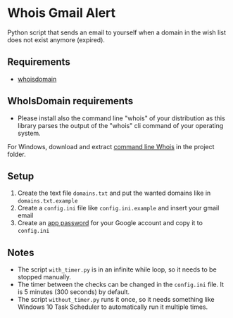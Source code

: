 # **Whois Gmail Alert**

Python script that sends an email to yourself when a domain in the wish list does not exist anymore (expired).

## Requirements
* [whoisdomain](https://pypi.org/project/whoisdomain/)

## WhoIsDomain requirements
* Please install also the command line "whois" of your distribution as this library parses the output of the "whois" cli command of your operating system.

For Windows, download and extract [command line Whois](https://learn.microsoft.com/en-us/sysinternals/downloads/whois) in the project folder.

## Setup
1. Create the text file `domains.txt` and put the wanted domains like in `domains.txt.example`
2. Create a `config.ini` file like `config.ini.example` and insert your gmail email
3. Create an [app password](https://support.google.com/accounts/answer/185833?hl=en) for your Google account and copy it to `config.ini`

## Notes
* The script `with_timer.py` is in an infinite while loop, so it needs to be stopped manually.
* The timer between the checks can be changed in the `config.ini` file. It is 5 minutes (300 seconds) by default.
* The script `without_timer.py` runs it once, so it needs something like Windows 10 Task Scheduler to automatically run it multiple times.